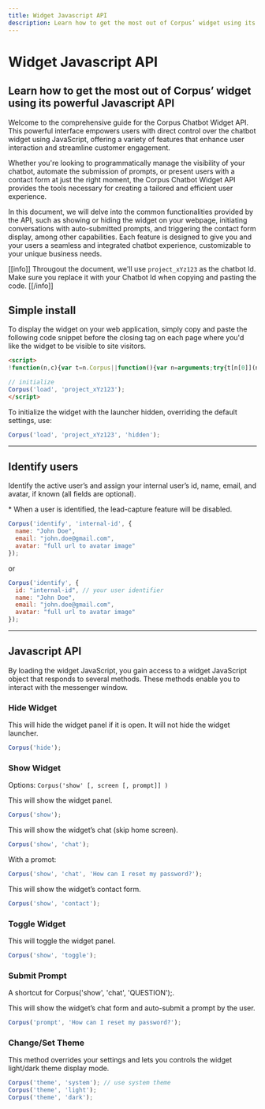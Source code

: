 ```yaml
---
title: Widget Javascript API
description: Learn how to get the most out of Corpus’ widget using its powerful Javascript API
---
```


# Widget Javascript API
## Learn how to get the most out of Corpus’ widget using its powerful Javascript API

Welcome to the comprehensive guide for the Corpus Chatbot Widget API. This powerful interface empowers users with direct control over the chatbot widget using JavaScript, offering a variety of features that enhance user interaction and streamline customer engagement.

Whether you're looking to programmatically manage the visibility of your chatbot, automate the submission of prompts, or present users with a contact form at just the right moment, the Corpus Chatbot Widget API provides the tools necessary for creating a tailored and efficient user experience.

In this document, we will delve into the common functionalities provided by the API, such as showing or hiding the widget on your webpage, initiating conversations with auto-submitted prompts, and triggering the contact form display, among other capabilities. Each feature is designed to give you and your users a seamless and integrated chatbot experience, customizable to your unique business needs.

[[info]]
Througout the document, we'll use `project_xYz123` as the chatbot Id. Make sure you replace it with your Chatbot Id when copying and pasting the code.
[[/info]]

## Simple install
To display the widget on your web application, simply copy and paste the following code snippet before the closing tag on each page where you'd like the widget to be visible to site visitors.

```html
<script>
!function(n,c){var t=n.Corpus||function(){var n=arguments;try{t[n[0]](n)}catch(n){}};t.i=!1,t.js=function(n,t){var o=c.createElement("script"),n=(o.type="text/javascript",o.async=!0,o.src=n,c.getElementsByTagName("script")[0]);n.parentNode.insertBefore(o,n),o.onload=t||function(){}},t.load=function(n){t.id=n[1],t.i||t.js("https://corpus.gocdn.io/launcher.js?id="+n[1],function(){t.i=!0})},window.Corpus=t}(window,document);

// initialize
Corpus('load', 'project_xYz123');
</script>
```

To initialize the widget with the launcher hidden, overriding the default settings, use:

```js
Corpus('load', 'project_xYz123', 'hidden');
```


---

## Identify users

Identify the active user’s and assign your internal user’s id, name, email, and avatar, if known (all fields are optional).

\* When a user is identified, the lead-capture feature will be disabled.

```js
Corpus('identify', 'internal-id', {
  name: "John Doe",
  email: "john.doe@gmail.com",
  avatar: "full url to avatar image"
});
```

or

```js
Corpus('identify', {
  id: "internal-id", // your user identifier 
  name: "John Doe",
  email: "john.doe@gmail.com",
  avatar: "full url to avatar image"
});
```

---

## Javascript API

By loading the widget JavaScript, you gain access to a widget JavaScript object that responds to several methods. These methods enable you to interact with the messenger window.

### Hide Widget

This will hide the widget panel if it is open. It will not hide the widget launcher.

```js
Corpus('hide');
```

### Show Widget

Options: `Corpus('show' [, screen [, prompt]] )`

This will show the widget panel.

```js
Corpus('show');
```

This will show the widget’s chat (skip home screen).

```js
Corpus('show', 'chat');
```

With a promot:

```js
Corpus('show', 'chat', 'How can I reset my password?');
```

This will show the widget’s contact form.

```js
Corpus('show', 'contact');
```

### Toggle Widget

This will toggle the widget panel.

```js
Corpus('show', 'toggle');
```

### Submit Prompt

A shortcut for Corpus('show', 'chat', 'QUESTION');.

This will show the widget’s chat form and auto-submit a prompt by the user.

```js
Corpus('prompt', 'How can I reset my password?');
```

### Change/Set Theme

This method overrides your settings and lets you controls the widget light/dark theme display mode.

```js
Corpus('theme', 'system'); // use system theme
Corpus('theme', 'light');
Corpus('theme', 'dark');
```
